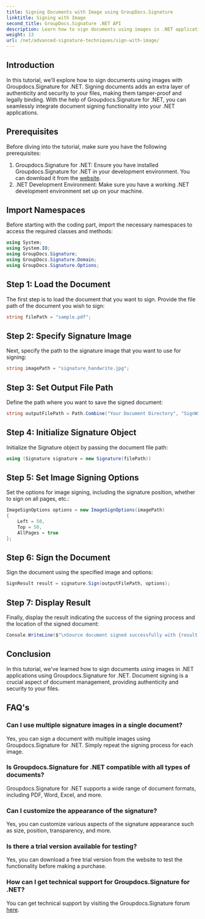 ```yaml
---
title: Signing Documents with Image using GroupDocs.Signature
linktitle: Signing with Image
second_title: GroupDocs.Signature .NET API
description: Learn how to sign documents using images in .NET applications with Groupdocs.Signature for .NET. Enhance document security and authenticity effortlessly.
weight: 13
url: /net/advanced-signature-techniques/sign-with-image/
---
```

## Introduction
In this tutorial, we'll explore how to sign documents using images with Groupdocs.Signature for .NET. Signing documents adds an extra layer of authenticity and security to your files, making them tamper-proof and legally binding. With the help of Groupdocs.Signature for .NET, you can seamlessly integrate document signing functionality into your .NET applications.
## Prerequisites
Before diving into the tutorial, make sure you have the following prerequisites:
1. Groupdocs.Signature for .NET: Ensure you have installed Groupdocs.Signature for .NET in your development environment. You can download it from the [website](https://releases.groupdocs.com/signature/net/).
2. .NET Development Environment: Make sure you have a working .NET development environment set up on your machine.

## Import Namespaces
Before starting with the coding part, import the necessary namespaces to access the required classes and methods:
```csharp
using System;
using System.IO;
using GroupDocs.Signature;
using GroupDocs.Signature.Domain;
using GroupDocs.Signature.Options;
```
## Step 1: Load the Document
The first step is to load the document that you want to sign. Provide the file path of the document you wish to sign:
```csharp
string filePath = "sample.pdf";
```
## Step 2: Specify Signature Image
Next, specify the path to the signature image that you want to use for signing:
```csharp
string imagePath = "signature_handwrite.jpg";
```
## Step 3: Set Output File Path
Define the path where you want to save the signed document:
```csharp
string outputFilePath = Path.Combine("Your Document Directory", "SignWithImage", fileName);
```
## Step 4: Initialize Signature Object
Initialize the Signature object by passing the document file path:
```csharp
using (Signature signature = new Signature(filePath))
```
## Step 5: Set Image Signing Options
Set the options for image signing, including the signature position, whether to sign on all pages, etc.:
```csharp
ImageSignOptions options = new ImageSignOptions(imagePath)
{
    Left = 50,
    Top = 50,
    AllPages = true
};
```
## Step 6: Sign the Document
Sign the document using the specified image and options:
```csharp
SignResult result = signature.Sign(outputFilePath, options);
```
## Step 7: Display Result
Finally, display the result indicating the success of the signing process and the location of the signed document:
```csharp
Console.WriteLine($"\nSource document signed successfully with {result.Succeeded.Count} signature(s).\nFile saved at {outputFilePath}.");
```

## Conclusion
In this tutorial, we've learned how to sign documents using images in .NET applications using Groupdocs.Signature for .NET. Document signing is a crucial aspect of document management, providing authenticity and security to your files.
## FAQ's
### Can I use multiple signature images in a single document?
Yes, you can sign a document with multiple images using Groupdocs.Signature for .NET. Simply repeat the signing process for each image.
### Is Groupdocs.Signature for .NET compatible with all types of documents?
Groupdocs.Signature for .NET supports a wide range of document formats, including PDF, Word, Excel, and more.
### Can I customize the appearance of the signature?
Yes, you can customize various aspects of the signature appearance such as size, position, transparency, and more.
### Is there a trial version available for testing?
Yes, you can download a free trial version from the website to test the functionality before making a purchase.
### How can I get technical support for Groupdocs.Signature for .NET?
You can get technical support by visiting the Groupdocs.Signature forum [here](https://forum.groupdocs.com/c/signature/13).
